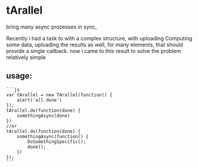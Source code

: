 # tArallel
bring many async prozesses in sync, 

Recently i had a task to with a complex structure, with uploading Computing some data, uploading the results as well, for many elements, that should provide a single callback. now i came to this result to solve the problem relatively simple

## usage:
	```js
	var tArallel = new TArallel(function() {
		alert('all done')
	});
	tArallel.do(function(done) {
		somethingAsync(done)
	})
	//or
	tArallel.do(function(done) {
		somethingAsync(function() {
			DoSomethingSpecific();
			done();
		})
	});
	```